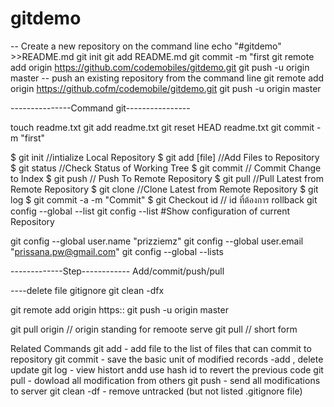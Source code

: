 # gitdemo
-- Create a new repository on the command line
echo "#gitdemo" >>README.md
git init
git add README.md
git commit -m "first
git remote add origin https://github.com/codemobiles/gitdemo.git
git push -u origin master
-- push an existing repository from the command line
git remote add origin https://github.cofm/codemobile/gitdemo.git
git push -u origin master

---------------Command git----------------

touch readme.txt
git add readme.txt
git reset HEAD readme.txt
git commit -m "first"

$ git init //intialize Local Repository
$ git add [file] //Add Files to Repository
$ git status  //Check Status of Working Tree
$ git commit   // Commit Change to Index
$ git push  // Push To Remote Repository
$ git pull //Pull Latest from Remote Repository
$ git clone  //Clone Latest from Remote Repository
$ git log
$ git commit -a -m "Commit"
$ git Checkout id // id ที่ต้องการ rollback
git config --global --list
git config --list #Show configuration of current Repository

git config --global user.name "prizziemz"
git config --global user.email "prissana.pw@gmail.com"
git config --global --lists

-------------Step------------
Add/commit/push/pull

----delete file gitignore
git clean -dfx

git remote add origin  https::
git push -u origin master

git pull origin // origin standing for remoote serve
git pull // short form


Related Commands
 git add - add file to the list of files that can commit to repository
 git commit - save the basic unit of modified records -add , delete update
 git log - view histort andd use hash id to revert the previous code
 git pull - dowload all modification from others
 git push - send all modifications to server
 git clean -df - remove untracked (but not listed .gitignore file)
